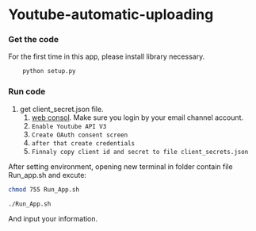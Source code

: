 # Youtube-automatic-uploading

### Get the code

For the first time in this app, please install library necessary.
```bash
    python setup.py
```

### Run code
1. get client_secret.json file.
    1. [web consol](console.cloud.google.com). Make sure you login by your email channel account.
    1. `Enable Youtube API V3`
    1. ` Create OAuth consent screen `
    1. `after that create credentials`
    1. `Finnaly copy client id and secret to file client_secrets.json`


After setting environment, opening new terminal in folder contain file Run_app.sh and excute:

```bash
chmod 755 Run_App.sh
```
```bash
./Run_App.sh
```
And input your information.
